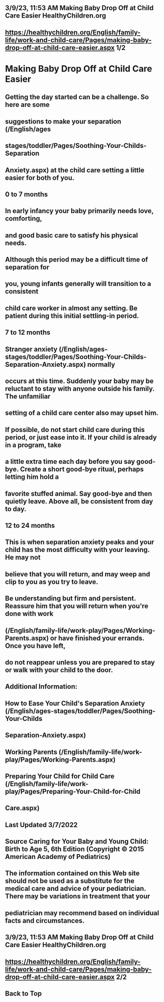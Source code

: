 ## 3/9/23, 11:53 AM Making Baby Drop Off at Child Care Easier HealthyChildren.org 

## https://healthychildren.org/English/family-life/work-and-child-care/Pages/making-baby-drop-off-at-child-care-easier.aspx 1/2 

# Making Baby Drop Off at Child Care Easier 

## Getting the day started can be a challenge. So here are some 

## suggestions to make your separation (/English/ages

## stages/toddler/Pages/Soothing-Your-Childs-Separation

## Anxiety.aspx) at the child care setting a little easier for both of you. 

## 0 to 7 months 

## In early infancy your baby primarily needs love, comforting, 

## and good basic care to satisfy his physical needs. 

## Although this period may be a difficult time of separation for 

## you, young infants generally will transition to a consistent 

## child care worker in almost any setting. Be patient during this initial settling-in period. 

## 7 to 12 months 

## Stranger anxiety (/English/ages-stages/toddler/Pages/Soothing-Your-Childs-Separation-Anxiety.aspx) normally 

## occurs at this time. Suddenly your baby may be reluctant to stay with anyone outside his family. The unfamiliar 

## setting of a child care center also may upset him. 

## If possible, do not start child care during this period, or just ease into it. If your child is already in a program, take 

## a little extra time each day before you say good-bye. Create a short good-bye ritual, perhaps letting him hold a 

## favorite stuffed animal. Say good-bye and then quietly leave. Above all, be consistent from day to day. 

## 12 to 24 months 

## This is when separation anxiety peaks and your child has the most difficulty with your leaving. He may not 

## believe that you will return, and may weep and clip to you as you try to leave. 

## Be understanding but firm and persistent. Reassure him that you will return when you're done with work 

## (/English/family-life/work-play/Pages/Working-Parents.aspx) or have finished your errands. Once you have left, 

## do not reappear unless you are prepared to stay or walk with your child to the door. 

## Additional Information: 

## How to Ease Your Child's Separation Anxiety (/English/ages-stages/toddler/Pages/Soothing-Your-Childs

## Separation-Anxiety.aspx) 

## Working Parents (/English/family-life/work-play/Pages/Working-Parents.aspx) 

## Preparing Your Child for Child Care (/English/family-life/work-play/Pages/Preparing-Your-Child-for-Child

## Care.aspx) 

## Last Updated 3/7/2022 

## Source Caring for Your Baby and Young Child: Birth to Age 5, 6th Edition (Copyright © 2015 American Academy of Pediatrics) 

## The information contained on this Web site should not be used as a substitute for the medical care and advice of your pediatrician. There may be variations in treatment that your 

## pediatrician may recommend based on individual facts and circumstances. 


## 3/9/23, 11:53 AM Making Baby Drop Off at Child Care Easier HealthyChildren.org 

## https://healthychildren.org/English/family-life/work-and-child-care/Pages/making-baby-drop-off-at-child-care-easier.aspx 2/2 

## Back to Top 


